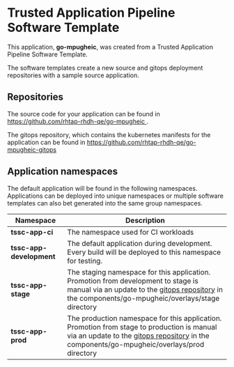 # Trusted Application Pipeline Software Template

This application, **go-mpugheic**, was created from a Trusted Application Pipeline Software Template.

The software templates create a new source and gitops deployment repositories with a sample source application. 

## Repositories

The source code for your application can be found in [https://github.com/rhtap-rhdh-qe/go-mpugheic ](https://github.com/rhtap-rhdh-qe/go-mpugheic ).
 
The gitops repository, which contains the kubernetes manifests for the application can be found in 
[https://github.com/rhtap-rhdh-qe/go-mpugheic-gitops ](https://github.com/rhtap-rhdh-qe/go-mpugheic-gitops ) 

## Application namespaces 

The default application will be found in the following namespaces. Applications can be deployed into unique namespaces or multiple software templates can also bet generated into the same group namespaces.  

|  Namespace   |  Description   |  
| -------- | -------- |
| **tssc-app-ci** | The namespace used for CI workloads |
| **tssc-app-development** | The default application during development. Every build will be deployed to this namespace for testing. |
| **tssc-app-stage** | The staging namespace for this application. Promotion from development to stage is manual via an update to the [gitops repository](https://github.com/rhtap-rhdh-qe/go-mpugheic-gitops ) in the components/go-mpugheic/overlays/stage directory |
| **tssc-app-prod** | The production namespace for this application. Promotion from stage to production is manual via an update to the [gitops repository](https://github.com/rhtap-rhdh-qe/go-mpugheic-gitops ) in the components/go-mpugheic/overlays/prod directory |